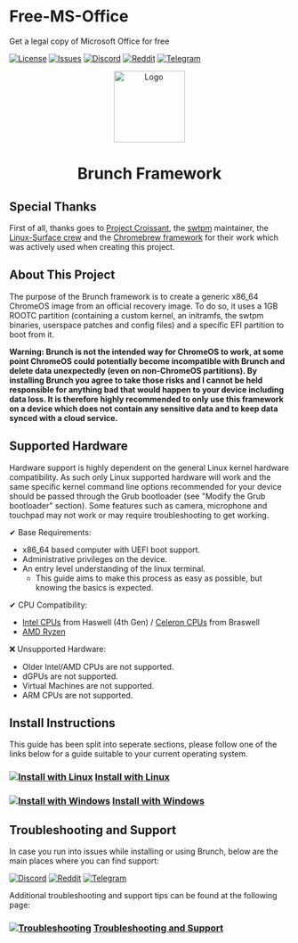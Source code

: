 # Free-MS-Office
Get a legal copy of Microsoft Office for free

<div id="top"></div>

<!-- Shields/Logos -->
[![License][license-shield]][license-url]
[![Issues][issues-shield]][issues-url]
[![Discord][discord-shield]][discord-url]
[![Reddit][reddit-shield]][reddit-url]
[![Telegram][telegram-shield]][telegram-url]

<!-- Project Logo -->
<p align="center">
  <a href="https://github.com/sebanc/brunch" title="Brunch">
   <img src="./images/decon_icon-512.png" width="128px" alt="Logo"/>
  </a>
</p>
<h1 align="center">Brunch Framework</h1>

<!-- Special Thanks -->

## Special Thanks

First of all, thanks goes to [Project Croissant][croissant], the [swtpm][swtpm] maintainer, the [Linux-Surface crew][linux-surface] and the [Chromebrew framework][chromebrew] for their work which was actively used when creating this project.

<!-- About This Project -->
## About This Project

The purpose of the Brunch framework is to create a generic x86_64 ChromeOS image from an official recovery image. To do so, it uses a 1GB ROOTC partition (containing a custom kernel, an initramfs, the swtpm binaries, userspace patches and config files) and a specific EFI partition to boot from it.

**Warning: Brunch is not the intended way for ChromeOS to work, at some point ChromeOS could potentially become incompatible with Brunch and delete data unexpectedly (even on non-ChromeOS partitions). By installing Brunch you agree to take those risks and I cannot be held responsible for anything bad that would happen to your device including data loss.
It is therefore highly recommended to only use this framework on a device which does not contain any sensitive data and to keep data synced with a cloud service.**

<!-- Supported Hardware -->
## Supported Hardware

Hardware support is highly dependent on the general Linux kernel hardware compatibility. As such only Linux supported hardware will work and the same specific kernel command line options recommended for your device should be passed through the Grub bootloader (see "Modify the Grub bootloader" section). Some features such as camera, microphone and touchpad may not work or may require troubleshooting to get working.


✔ Base Requirements:
- x86_64 based computer with UEFI boot support.
- Administrative privileges on the device.
- An entry level understanding of the linux terminal.
  - This guide aims to make this process as easy as possible, but knowing the basics is expected.


✔ CPU Compatibility:
- [Intel CPUs][intel-cpus] from Haswell (4th Gen) / [Celeron CPUs][celeron-cpus] from Braswell
- [AMD Ryzen][amd-ry-list]


❌ Unsupported Hardware:
- Older Intel/AMD CPUs are not supported.
- dGPUs are not supported.
- Virtual Machines are not supported.
- ARM CPUs are not supported.


## Install Instructions
This guide has been split into seperate sections, please follow one of the links below for a guide suitable to your current operating system.

### [![Install with Linux][linux-img]][linux-guide]  [Install with Linux][linux-guide]
### [![Install with Windows][windows-img]][windows-guide]  [Install with Windows][windows-guide]

## Troubleshooting and Support

In case you run into issues while installing or using Brunch, below are the main places where you can find support:

[![Discord][discord-shield]][discord-url]
[![Reddit][reddit-shield]][reddit-url]
[![Telegram][telegram-shield]][telegram-url]

Additional troubleshooting and support tips can be found at the following page:

### [![Troubleshooting][decon-icon-24]][troubleshooting-and-faqs]  [Troubleshooting and Support][troubleshooting-and-faqs]



<!-- Reference Links -->
<!-- Badges -->
[license-shield]: https://img.shields.io/github/license/sebanc/brunch?label=License&logo=Github&style=flat-square
[license-url]: ./LICENSE
[forks-shield]: https://img.shields.io/github/forks/sebanc/brunch?label=Forks&logo=Github&style=flat-square
[forks-url]: https://github.com/sebanc/brunch/fork
[stars-shield]: https://img.shields.io/github/stars/sebanc/brunch?label=Stars&logo=Github&style=flat-square
[stars-url]: https://github.com/sebanc/brunch/stargazers
[issues-shield]: https://img.shields.io/github/issues/sebanc/brunch?label=Issues&logo=Github&style=flat-square
[issues-url]: https://github.com/sebanc/brunch/issues
[pulls-shield]: https://img.shields.io/github/issues-pr/sebanc/brunch?label=Pull%20Requests&logo=Github&style=flat-square
[pulls-url]: https://github.com/sebanc/brunch/pulls
[discord-shield]: https://img.shields.io/badge/Discord-Join-7289da?style=flat-square&logo=discord&logoColor=%23FFFFFF
[discord-url]: https://discord.gg/x2EgK2M
[telegram-shield]: https://img.shields.io/badge/Telegram-Join-0088cc?style=flat-square&logo=telegram&logoColor=%23FFFFFF
[telegram-url]: https://t.me/chromeosforpc
[reddit-shield]: https://img.shields.io/badge/Reddit-Join-FF5700?style=flat-square&logo=reddit&logoColor=%23FFFFFF
[reddit-url]: https://www.reddit.com/r/Brunchbook

<!-- Outbound Links -->
[croissant]: https://github.com/imperador/chromefy
[swtpm]: https://github.com/stefanberger/swtpm
[linux-surface]: https://github.com/linux-surface/linux-surface
[chromebrew]: https://github.com/skycocker/chromebrew
[celeron-cpus]: https://en.wikipedia.org/wiki/List_of_Intel_Celeron_processors
[intel-cpus]: https://en.wikipedia.org/wiki/Intel_Core
[intel-list]: https://en.wikipedia.org/wiki/List_of_Intel_CPU_microarchitectures
[atom-cpus]: https://en.wikipedia.org/wiki/Intel_Atom
[atom-list]: https://en.wikipedia.org/wiki/List_of_Intel_Atom_microprocessors
[amd-sr-list]: https://en.wikipedia.org/wiki/List_of_AMD_accelerated_processing_units#%22Stoney_Ridge%22_(2016)
[amd-ry-list]: https://en.wikipedia.org/wiki/List_of_AMD_Ryzen_processors
[recovery-rammus]: https://cros.tech/device/rammus
[recovery-volteer]: https://cros.tech/device/volteer
[recovery-grunt]: https://cros.tech/device/grunt
[recovery-zork]: https://cros.tech/device/zork
[cros-tech]: https://cros.tech/
[cros-official]: https://cros-updates-serving.appspot.com/
[vboot-utils]: https://aur.archlinux.org/packages/vboot-utils
[auto-brightness]: https://chromium.googlesource.com/chromiumos/platform2/+/master/power_manager/docs/screen_brightness.md
[brunch-toolkit]: https://github.com/WesBosch/brunch-toolkit
[bite-dasher]: https://github.com/BiteDasher/brcr-update

<!-- Images -->
[decon-icon-24]: ./images/decon_icon-24.png
[decon-icon-512]: ./images/decon_icon-512.png
[terminal-icon-24]: ./images/terminal_icon-24.png
[terminal-icon-512]: ./images/terminal_icon-512.png
[settings-icon-512]: ./images/settings_icon-512.png
[windows-img]: https://img.icons8.com/color/24/000000/windows-10.png
[linux-img]: https://img.icons8.com/color/24/000000/linux--v1.png

<!-- Internal Links -->
[cpu-wiki]: https://github.com/sebanc/brunch/wiki/CPUs-&-Recoveries
[windows-guide]: ./install-with-windows.md
[linux-guide]: ./install-with-linux.md
[troubleshooting-and-faqs]: ./troubleshooting-and-faqs.md
[compatibility]: ./README.md#supported-hardware
[changing-kernels]: ./troubleshooting-and-faqs.md#kernels
[framework-options]: ./troubleshooting-and-faqs.md#framework-options
[releases-tab]: https://github.com/sebanc/brunch/releases
[latest-release]: https://github.com/sebanc/brunch/releases/latest
[mbr-patch]: https://github.com/sebanc/brunch/raw/master/mbr_support.tar.gz
[brunch-der]: https://github.com/sebanc/brunch/raw/master/brunch.der
[secure-boot]: ./install-with-linux.md#secure-boot
[brunch-pwa-info]: https://github.com/sebanc/brunch/wiki/Brunch-PWA-Guide
